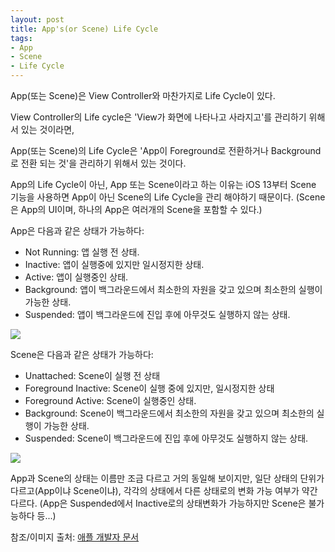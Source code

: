 ```yaml
---
layout: post
title: App's(or Scene) Life Cycle 
tags: 
- App
- Scene
- Life Cycle
---
```


App(또는 Scene)은 View Controller와 마찬가지로 Life Cycle이 있다.

View Controller의 Life cycle은 'View가 화면에 나타나고 사라지고'를 관리하기 위해서 있는 것이라면,

App(또는 Scene)의 Life Cycle은 'App이 Foreground로 전환하거나 Background로 전환 되는 것'을 관리하기 위해서 있는 것이다.

App의 Life Cycle이 아닌, App 또는 Scene이라고 하는 이유는 iOS 13부터 Scene 기능을 사용하면 App이 아닌 Scene의 Life Cycle을 관리 해야하기 때문이다.
(Scene은 App의 UI이며, 하나의 App은 여러개의 Scene을 포함할 수 있다.)

App은 다음과 같은 상태가 가능하다:
- Not Running: 앱 실행 전 상태.
- Inactive: 앱이 실행중에 있지만 일시정지한 상태. 
- Active: 앱이 실행중인 상태.
- Background: 앱이 백그라운드에서 최소한의 자원을 갖고 있으며 최소한의 실행이 가능한 상태.
- Suspended: 앱이 백그라운드에 진입 후에 아무것도 실행하지 않는 상태.

<img src="https://docs-assets.developer.apple.com/published/c63cd35863/4d403429-fa30-4706-863f-5e3617ee21d0.png"/>
<br>


Scene은 다음과 같은 상태가 가능하다:
- Unattached: Scene이 실행 전 상태
- Foreground Inactive: Scene이 실행 중에 있지만, 일시정지한 상태 
- Foreground Active: Scene이 실행중인 상태.
- Background: Scene이 백그라운드에서 최소한의 자원을 갖고 있으며 최소한의 실행이 가능한 상태.
- Suspended: Scene이 백그라운드에 진입 후에 아무것도 실행하지 않는 상태.

<img src="https://docs-assets.developer.apple.com/published/61283402a3/024b99c5-4ab6-4ee0-bb41-6e6426ec6a64.png"/>
<br>

App과 Scene의 상태는 이름만 조금 다르고 거의 동일해 보이지만, 일단 상태의 단위가 다르고(App이냐 Scene이냐), 각각의 상태에서 다른 상태로의 변화 가능 여부가 약간 다르다. (App은 Suspended에서 Inactive로의 상태변화가 가능하지만 Scene은 불가능하다 등...)



참조/이미지 출처: [애플 개발자 문서](https://developer.apple.com/documentation/uikit/app_and_environment/managing_your_app_s_life_cycle)


